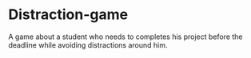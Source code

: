 # Distraction-game
A game about a student who needs to completes his project before the deadline while avoiding distractions around him.
